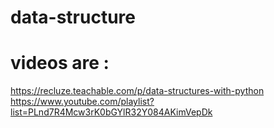# data-structure
# videos are :
https://recluze.teachable.com/p/data-structures-with-python  
https://www.youtube.com/playlist?list=PLnd7R4Mcw3rK0bGYlR32Y084AKimVepDk
